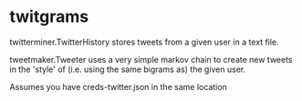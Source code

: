 # twitgrams

twitterminer.TwitterHistory stores tweets from a given user in a text file.

tweetmaker.Tweeter uses a very simple markov chain to create new tweets in the 'style' of (i.e. using the same bigrams as) the given user.

Assumes you have creds-twitter.json in the same location
